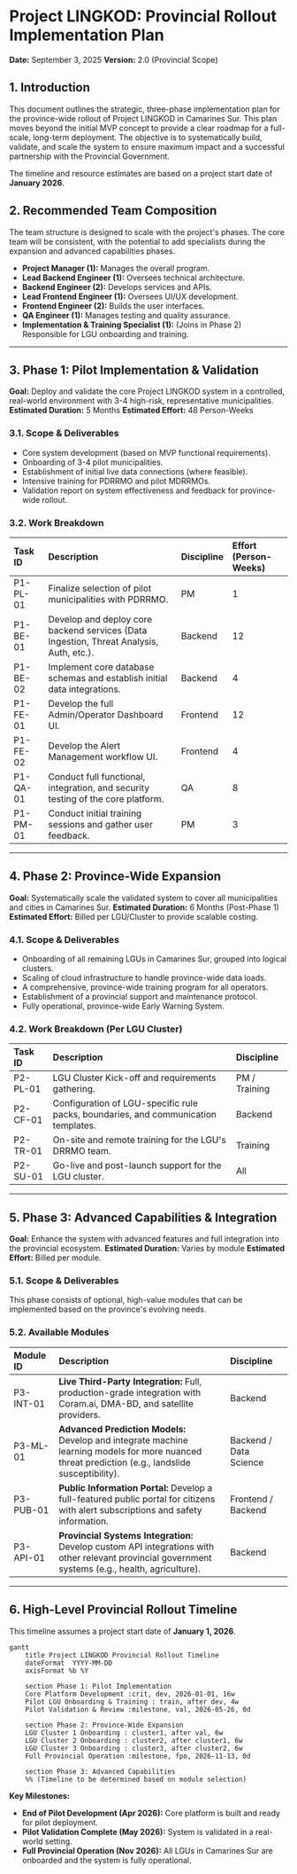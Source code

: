 # Project LINGKOD: Provincial Rollout Implementation Plan

**Date:** September 3, 2025
**Version:** 2.0 (Provincial Scope)

## 1. Introduction

This document outlines the strategic, three-phase implementation plan for the province-wide rollout of Project LINGKOD in Camarines Sur. This plan moves beyond the initial MVP concept to provide a clear roadmap for a full-scale, long-term deployment. The objective is to systematically build, validate, and scale the system to ensure maximum impact and a successful partnership with the Provincial Government.

The timeline and resource estimates are based on a project start date of **January 2026**.

## 2. Recommended Team Composition

The team structure is designed to scale with the project's phases. The core team will be consistent, with the potential to add specialists during the expansion and advanced capabilities phases.

*   **Project Manager (1):** Manages the overall program.
*   **Lead Backend Engineer (1):** Oversees technical architecture.
*   **Backend Engineer (2):** Develops services and APIs.
*   **Lead Frontend Engineer (1):** Oversees UI/UX development.
*   **Frontend Engineer (2):** Builds the user interfaces.
*   **QA Engineer (1):** Manages testing and quality assurance.
*   **Implementation & Training Specialist (1):** (Joins in Phase 2) Responsible for LGU onboarding and training.

---

## 3. Phase 1: Pilot Implementation & Validation

**Goal:** Deploy and validate the core Project LINGKOD system in a controlled, real-world environment with 3-4 high-risk, representative municipalities.
**Estimated Duration:** 5 Months
**Estimated Effort:** 48 Person-Weeks

### 3.1. Scope & Deliverables
*   Core system development (based on MVP functional requirements).
*   Onboarding of 3-4 pilot municipalities.
*   Establishment of initial live data connections (where feasible).
*   Intensive training for PDRRMO and pilot MDRRMOs.
*   Validation report on system effectiveness and feedback for province-wide rollout.

### 3.2. Work Breakdown

| Task ID | Description | Discipline | Effort (Person-Weeks) |
| :--- | :--- | :--- | :--- |
| P1-PL-01 | Finalize selection of pilot municipalities with PDRRMO. | PM | 1 |
| P1-BE-01 | Develop and deploy core backend services (Data Ingestion, Threat Analysis, Auth, etc.). | Backend | 12 |
| P1-BE-02 | Implement core database schemas and establish initial data integrations. | Backend | 4 |
| P1-FE-01 | Develop the full Admin/Operator Dashboard UI. | Frontend | 12 |
| P1-FE-02 | Develop the Alert Management workflow UI. | Frontend | 4 |
| P1-QA-01 | Conduct full functional, integration, and security testing of the core platform. | QA | 8 |
| P1-PM-01 | Conduct initial training sessions and gather user feedback. | PM | 3 |

---

## 4. Phase 2: Province-Wide Expansion

**Goal:** Systematically scale the validated system to cover all municipalities and cities in Camarines Sur.
**Estimated Duration:** 6 Months (Post-Phase 1)
**Estimated Effort:** Billed per LGU/Cluster to provide scalable costing.

### 4.1. Scope & Deliverables
*   Onboarding of all remaining LGUs in Camarines Sur, grouped into logical clusters.
*   Scaling of cloud infrastructure to handle province-wide data loads.
*   A comprehensive, province-wide training program for all operators.
*   Establishment of a provincial support and maintenance protocol.
*   Fully operational, province-wide Early Warning System.

### 4.2. Work Breakdown (Per LGU Cluster)

| Task ID | Description | Discipline |
| :--- | :--- | :--- |
| P2-PL-01 | LGU Cluster Kick-off and requirements gathering. | PM / Training |
| P2-CF-01 | Configuration of LGU-specific rule packs, boundaries, and communication templates. | Backend |
| P2-TR-01 | On-site and remote training for the LGU's DRRMO team. | Training |
| P2-SU-01 | Go-live and post-launch support for the LGU cluster. | All |

---

## 5. Phase 3: Advanced Capabilities & Integration

**Goal:** Enhance the system with advanced features and full integration into the provincial ecosystem.
**Estimated Duration:** Varies by module
**Estimated Effort:** Billed per module.

### 5.1. Scope & Deliverables
This phase consists of optional, high-value modules that can be implemented based on the province's evolving needs.

### 5.2. Available Modules

| Module ID | Description | Discipline |
| :--- | :--- | :--- |
| P3-INT-01 | **Live Third-Party Integration:** Full, production-grade integration with Coram.ai, DMA-BD, and satellite providers. | Backend |
| P3-ML-01 | **Advanced Prediction Models:** Develop and integrate machine learning models for more nuanced threat prediction (e.g., landslide susceptibility). | Backend / Data Science |
| P3-PUB-01 | **Public Information Portal:** Develop a full-featured public portal for citizens with alert subscriptions and safety information. | Frontend / Backend |
| P3-API-01 | **Provincial Systems Integration:** Develop custom API integrations with other relevant provincial government systems (e.g., health, agriculture). | Backend |

---

## 6. High-Level Provincial Rollout Timeline

This timeline assumes a project start date of **January 1, 2026**.

```mermaid
gantt
    title Project LINGKOD Provincial Rollout Timeline
    dateFormat  YYYY-MM-DD
    axisFormat %b %Y
    
    section Phase 1: Pilot Implementation
    Core Platform Development :crit, dev, 2026-01-01, 16w
    Pilot LGU Onboarding & Training : train, after dev, 4w
    Pilot Validation & Review :milestone, val, 2026-05-26, 0d

    section Phase 2: Province-Wide Expansion
    LGU Cluster 1 Onboarding : cluster1, after val, 6w
    LGU Cluster 2 Onboarding : cluster2, after cluster1, 6w
    LGU Cluster 3 Onboarding : cluster3, after cluster2, 6w
    Full Provincial Operation :milestone, fpo, 2026-11-13, 0d

    section Phase 3: Advanced Capabilities
    %% (Timeline to be determined based on module selection)
```

**Key Milestones:**

*   **End of Pilot Development (Apr 2026):** Core platform is built and ready for pilot deployment.
*   **Pilot Validation Complete (May 2026):** System is validated in a real-world setting.
*   **Full Provincial Operation (Nov 2026):** All LGUs in Camarines Sur are onboarded and the system is fully operational.
